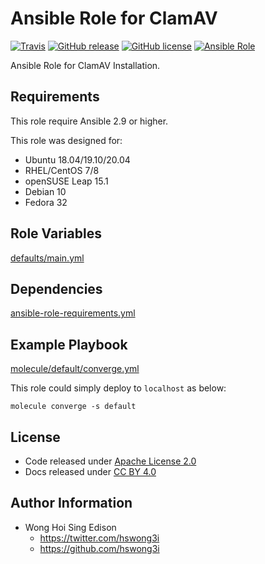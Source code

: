 # Ansible Role for ClamAV

[![Travis](https://img.shields.io/travis/com/alvistack/ansible-role-clamav.svg)](https://travis-ci.com/alvistack/ansible-role-clamav)
[![GitHub release](https://img.shields.io/github/release/alvistack/ansible-role-clamav.svg)](https://github.com/alvistack/ansible-role-clamav)
[![GitHub license](https://img.shields.io/github/license/alvistack/ansible-role-clamav.svg)](https://github.com/alvistack/ansible-role-clamav/blob/master/LICENSE)
[![Ansible Role](https://img.shields.io/badge/galaxy-alvistack.clamav-blue.svg)](https://galaxy.ansible.com/alvistack/clamav)

Ansible Role for ClamAV Installation.

## Requirements

This role require Ansible 2.9 or higher.

This role was designed for:

  - Ubuntu 18.04/19.10/20.04
  - RHEL/CentOS 7/8
  - openSUSE Leap 15.1
  - Debian 10
  - Fedora 32

## Role Variables

[defaults/main.yml](defaults/main.yml)

## Dependencies

[ansible-role-requirements.yml](ansible-role-requirements.yml)

## Example Playbook

[molecule/default/converge.yml](molecule/default/converge.yml)

This role could simply deploy to `localhost` as below:

    molecule converge -s default

## License

  - Code released under [Apache License 2.0](LICENSE)
  - Docs released under [CC BY 4.0](http://creativecommons.org/licenses/by/4.0/)

## Author Information

  - Wong Hoi Sing Edison
      - <https://twitter.com/hswong3i>
      - <https://github.com/hswong3i>
